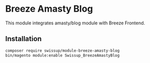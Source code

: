 # Breeze Amasty Blog

This module integrates amasty/blog module with Breeze Frontend.

## Installation

```bash
composer require swissup/module-breeze-amasty-blog
bin/magento module:enable Swissup_BreezeAmastyBlog
```
